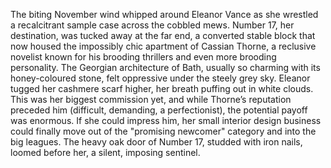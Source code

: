The biting November wind whipped around Eleanor Vance as she wrestled a recalcitrant sample case across the cobbled mews.  Number 17, her destination, was tucked away at the far end, a converted stable block that now housed the impossibly chic apartment of  Cassian Thorne, a reclusive novelist known for his brooding thrillers and even more brooding personality.  The Georgian architecture of Bath, usually so charming with its honey-coloured stone, felt oppressive under the steely grey sky.  Eleanor tugged her cashmere scarf higher, her breath puffing out in white clouds.  This was her biggest commission yet, and while Thorne’s reputation preceded him (difficult, demanding, a perfectionist), the potential payoff was enormous.  If she could impress him, her small interior design business could finally move out of the "promising newcomer" category and into the big leagues.  The heavy oak door of Number 17, studded with iron nails, loomed before her, a silent, imposing sentinel.
